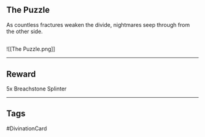 ## The Puzzle
As countless fractures weaken the divide, nightmares seep through from the other side.
## 
![[The Puzzle.png]]

---
## Reward
5x Breachstone Splinter

---
## Tags
#DivinationCard